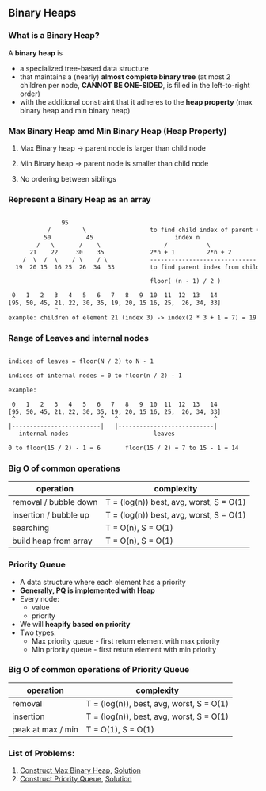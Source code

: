 ## Binary Heaps

### What is a Binary Heap?

A **binary heap** is

- a specialized tree-based data structure
- that maintains a (nearly) **almost complete binary tree** (at most 2 children per node, **CANNOT BE ONE-SIDED**, is filled in the left-to-right order)
- with the additional constraint that it adheres to the **heap property** (max binary heap and min binary heap)

### Max Binary Heap amd Min Binary Heap (Heap Property)

1. Max Binary heap -> parent node is larger than child node

2. Min Binary heap -> parent node is smaller than child node

3. No ordering between siblings

### Represent a Binary Heap as an array

```txt

               95
           /         \                  to find child index of parent (n - index of parent):
          50          45                       index n
        /   \       /    \                  /           \
      21    22     30    35             2*n + 1         2*n + 2
    /  \  /  \    / \    / \            ------------------------------
  19  20 15  16 25  26  34  33          to find parent index from child (n - index of child):

                                        floor( (n - 1) / 2 )

 0   1   2   3   4   5   6   7   8   9  10  11  12  13   14
[95, 50, 45, 21, 22, 30, 35, 19, 20, 15 16, 25,  26, 34, 33]
             ^
example: children of element 21 (index 3) -> index(2 * 3 + 1 = 7) = 19  index(2 * 3 + 2 = 8) = 20, which is correct

```

### Range of Leaves and internal nodes

```txt

indices of leaves = floor(N / 2) to N - 1

indices of internal nodes = 0 to floor(n / 2) - 1

example:

 0   1   2   3   4   5   6   7   8   9  10  11  12  13   14
[95, 50, 45, 21, 22, 30, 35, 19, 20, 15 16, 25,  26, 34, 33]
 ^                        ^   ^                           ^
|-------------------------|   |---------------------------|
   internal nodes                        leaves

0 to floor(15 / 2) - 1 = 6       floor(15 / 2) = 7 to 15 - 1 = 14
```

### Big O of common operations

| operation             | complexity                              |
| --------------------- | --------------------------------------- |
| removal / bubble down | T = (log(n)) best, avg, worst, S = O(1) |
| insertion / bubble up | T = (log(n)) best, avg, worst, S = O(1) |
| searching             | T = O(n), S = O(1)                      |
| build heap from array | T = O(n), S = O(1)                      |

### Priority Queue

- A data structure where each element has a priority
- **Generally, PQ is implemented with Heap**
- Every node:
  - value
  - priority
- We will **heapify based on priority**
- Two types:
  - Max priority queue - first return element with max priority
  - Min priority queue - first return element with min priority

### Big O of common operations of Priority Queue

| operation         | complexity                               |
| ----------------- | ---------------------------------------- |
| removal           | T = (log(n)), best, avg, worst, S = O(1) |
| insertion         | T = (log(n)), best, avg, worst, S = O(1) |
| peak at max / min | T = O(1), S = O(1)                       |

### List of Problems:

1. [Construct Max Binary Heap](01-construct-max-binary-heap/question.md), [Solution](01-construct-max-binary-heap/max-binary-heap.ts)
2. [Construct Priority Queue](02-construct-priority-queue/question.md), [Solution](02-construct-priority-queue/min-priority-queue.ts)
